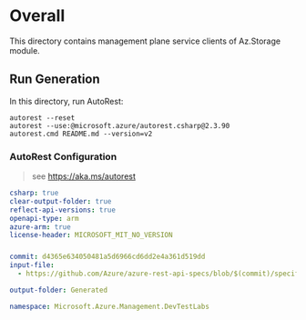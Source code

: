 # Overall
This directory contains management plane service clients of Az.Storage module.

## Run Generation
In this directory, run AutoRest:
```
autorest --reset
autorest --use:@microsoft.azure/autorest.csharp@2.3.90
autorest.cmd README.md --version=v2
```

### AutoRest Configuration
> see https://aka.ms/autorest
``` yaml
csharp: true
clear-output-folder: true
reflect-api-versions: true
openapi-type: arm
azure-arm: true
license-header: MICROSOFT_MIT_NO_VERSION
```



###
``` yaml
commit: d4365e634050481a5d6966cd6dd2e4a361d519dd
input-file:
  - https://github.com/Azure/azure-rest-api-specs/blob/$(commit)/specification/devtestlabs/resource-manager/Microsoft.DevTestLab/stable/2018-09-15/DTL.json

output-folder: Generated

namespace: Microsoft.Azure.Management.DevTestLabs
```